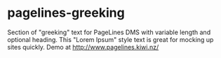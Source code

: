 pagelines-greeking
==================

Section of "greeking" text for PageLines DMS with variable length and optional heading.  This "Lorem Ipsum" style text is great for mocking up sites quickly.  Demo at http://www.pagelines.kiwi.nz/
